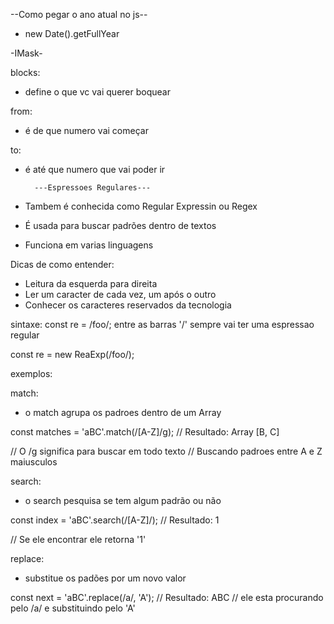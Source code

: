--Como pegar o ano atual no js--

- new Date().getFullYear

-IMask-

blocks:

- define o que vc vai querer boquear

from:

- é de que numero vai começar

to:

- é até que numero que vai poder ir

        ---Espressoes Regulares---

- Tambem é conhecida como Regular Expressin ou Regex

- É usada para buscar padrões dentro de textos

- Funciona em varias linguagens

Dicas de como entender:

- Leitura da esquerda para direita
- Ler um caracter de cada vez, um após o outro
- Conhecer os caracteres reservados da tecnologia

sintaxe:
const re = /foo/;
entre as barras '/' sempre vai ter uma espressao regular

const re = new ReaExp(/foo/);

exemplos:

match:

- o match agrupa os padroes dentro de um Array

const matches = 'aBC'.match(/[A-Z]/g);
// Resultado: Array [B, C]

// O /g significa para buscar em todo texto
// Buscando padroes entre A e Z maiusculos

search:

- o search pesquisa se tem algum padrão ou não

const index = 'aBC'.search(/[A-Z]/);
// Resultado: 1

// Se ele encontrar ele retorna '1'

replace:

- substitue os padões por um novo valor

const next = 'aBC'.replace(/a/, 'A');
// Resultado: ABC
// ele esta procurando pelo /a/ e substituindo pelo 'A'
